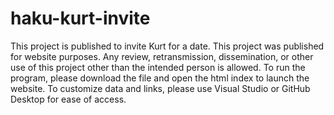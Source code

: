 # haku-kurt-invite
This project is published to invite Kurt for a date. This project was published for website purposes. Any review, retransmission, dissemination, or other use of this project other than the intended person is allowed. 
To run the program, please download the file and open the html index to launch the website. 
To customize data and links, please use Visual Studio or GitHub Desktop for ease of access. 

